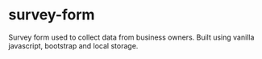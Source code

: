 # survey-form
Survey form used to collect data from business owners. Built using vanilla javascript, bootstrap and local storage.
